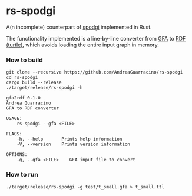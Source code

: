 # rs-spodgi

A(n incomplete) counterpart of [spodgi](https://github.com/pangenome/spodgi) implemented in Rust.

The functionality implemented is a line-by-line converter from [GFA](https://github.com/GFA-spec/GFA-spec/blob/master/GFA1.md) to [RDF (turtle)](https://www.w3.org/TR/turtle/), which avoids loading the entire input graph in memory.

### How to build
```
git clone --recursive https://github.com/AndreaGuarracino/rs-spodgi
cd rs-spodgi
cargo build --release
./target/release/rs-spodgi -h
```
```
gfa2rdf 0.1.0
Andrea Guarracino
GFA to RDF converter

USAGE:
    rs-spodgi --gfa <FILE>

FLAGS:
    -h, --help       Prints help information
    -V, --version    Prints version information

OPTIONS:
    -g, --gfa <FILE>    GFA input file to convert
```

### How to run

```
./target/release/rs-spodgi -g test/t_small.gfa > t_small.ttl
```